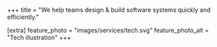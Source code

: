 +++
title = "We help teams design & build software systems quickly and efficiently."

[extra]
feature_photo = "images/services/tech.svg"
feature_photo_alt = "Tech illustration"
+++

